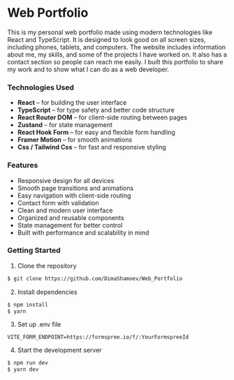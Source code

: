 # Web Portfolio
This is my personal web portfolio made using modern technologies like React and TypeScript. It is designed to look good on all screen sizes, including phones, tablets, and computers. The website includes information about me, my skills, and some of the projects I have worked on. It also has a contact section so people can reach me easily. I built this portfolio to share my work and to show what I can do as a web developer.

### Technologies Used
* **React** – for building the user interface
* **TypeScript** – for type safety and better code structure
* **React Router DOM** – for client-side routing between pages
* **Zustand** – for state management
* **React Hook Form** – for easy and flexible form handling
* **Framer Motion** – for smooth animations
* **Css / Tailwind Css** – for fast and responsive styling

### Features
* Responsive design for all devices
* Smooth page transitions and animations
* Easy navigation with client-side routing
* Contact form with validation
* Clean and modern user interface
* Organized and reusable components
* State management for better control
* Built with performance and scalability in mind

### Getting Started
1. Clone the repository
```bash
$ git clone https://github.com/DimaShamoev/Web_Portfolio
```

2. Install dependencies
```bash
$ npm install
$ yarn
```

3. Set up .env file
```env
VITE_FORM_ENDPOINT=https://formspree.io/f/:YourFormspreeId
```

4. Start the development server
```bash
$ npm run dev
$ yarn dev
```